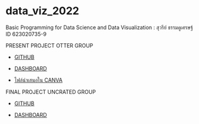 # data_viz_2022
Basic Programming for Data Science and Data Visualization : สุวรีย์ ธรรมคูเศรษฐ์ ID 623020735-9

PRESENT PROJECT OTTER GROUP

* [GITHUB](https://github.com/SuwareeThammakoonsate/data_viz_2022/blob/main/Final_Project.ipynb)

* [DASHBOARD](https://datastudio.google.com/reporting/b35836e7-e73b-4390-87d0-14414578151d)

* [ไฟล์นำเสนอใน CANVA](https://www.canva.com/design/DAE7ttYxRmA/7G-Z60hCdtWkcQ4XCtvALw/edit?utm_content=DAE7ttYxRmA&utm_campaign=designshare&utm_medium=link2&utm_source=sharebutton)

FINAL PROJECT UNCRATED GROUP

* [GITHUB](https://github.com/SuwareeThammakoonsate/data_viz_2022/blob/main/Final_Exam.ipynb)

* [DASHBOARD](https://datastudio.google.com/reporting/83ac1881-e37b-44a3-9ffb-3e974b43bb5d/page/TLEqC?fbclid=IwAR1JRHMsp4pM0-uVtcM8KrvmqORHA9x6It0ULvdDlys4GLInrH6SH2MWT6c)
